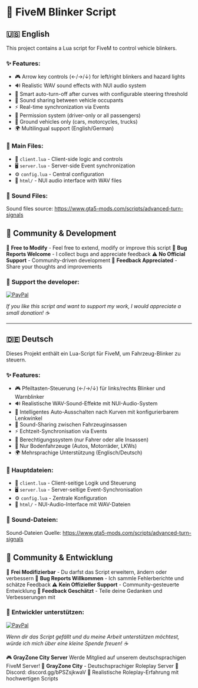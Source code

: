 # 🚗 FiveM Blinker Script

## 🇺🇸 English

This project contains a Lua script for FiveM to control vehicle blinkers.

### ✨ **Features:**

- 🎮 Arrow key controls (←/→/↓) for left/right blinkers and hazard lights
- 🔊 Realistic WAV sound effects with NUI audio system
- 🧠 Smart auto-turn-off after curves with configurable steering threshold
- 👥 Sound sharing between vehicle occupants
- ⚡ Real-time synchronization via Events
- 🔐 Permission system (driver-only or all passengers)
- 🚙 Ground vehicles only (cars, motorcycles, trucks)
- 🌍 Multilingual support (English/German)

### 📁 **Main Files:**

- 📱 `client.lua` - Client-side logic and controls
- 🖥️ `server.lua` - Server-side Event synchronization
- ⚙️ `config.lua` - Central configuration
- 🎵 `html/` - NUI audio interface with WAV files

### 🎵 **Sound Files:**

Sound files source: https://www.gta5-mods.com/scripts/advanced-turn-signals

## 📝 **Community & Development**

🔧 **Free to Modify** - Feel free to extend, modify or improve this script
🐛 **Bug Reports Welcome** - I collect bugs and appreciate feedback
⚠️ **No Official Support** - Community-driven development
💬 **Feedback Appreciated** - Share your thoughts and improvements

### 💝 **Support the developer:**

[![PayPal](https://img.shields.io/badge/PayPal-00457C?style=for-the-badge&logo=paypal&logoColor=white)](https://paypal.me/aleksanderneumaier)

*If you like this script and want to support my work, I would appreciate a small donation! ☕*

---

## 🇩🇪 Deutsch

Dieses Projekt enthält ein Lua-Script für FiveM, um Fahrzeug-Blinker zu steuern.

### ✨ **Features:**

- 🎮 Pfeiltasten-Steuerung (←/→/↓) für links/rechts Blinker und Warnblinker
- 🔊 Realistische WAV-Sound-Effekte mit NUI-Audio-System
- 🧠 Intelligentes Auto-Ausschalten nach Kurven mit konfigurierbarem Lenkwinkel
- 👥 Sound-Sharing zwischen Fahrzeuginsassen
- ⚡ Echtzeit-Synchronisation via Events
- 🔐 Berechtigungssystem (nur Fahrer oder alle Insassen)
- 🚙 Nur Bodenfahrzeuge (Autos, Motorräder, LKWs)
- 🌍 Mehrsprachige Unterstützung (Englisch/Deutsch)

### 📁 **Hauptdateien:**

- 📱 `client.lua` - Client-seitige Logik und Steuerung
- 🖥️ `server.lua` - Server-seitige Event-Synchronisation
- ⚙️ `config.lua` - Zentrale Konfiguration
- 🎵 `html/` - NUI-Audio-Interface mit WAV-Dateien

### 🎵 **Sound-Dateien:**

Sound-Dateien Quelle: https://www.gta5-mods.com/scripts/advanced-turn-signals

## 📝 **Community & Entwicklung**

🔧 **Frei Modifizierbar** - Du darfst das Script erweitern, ändern oder verbessern
🐛 **Bug Reports Willkommen** - Ich sammle Fehlerberichte und schätze Feedback
⚠️ **Kein Offizieller Support** - Community-gesteuerte Entwicklung
💬 **Feedback Geschätzt** - Teile deine Gedanken und Verbesserungen mit

### 💝 **Entwickler unterstützen:**

[![PayPal](https://img.shields.io/badge/PayPal-00457C?style=for-the-badge&logo=paypal&logoColor=white)](https://paypal.me/aleksanderneumaier)

*Wenn dir das Script gefällt und du meine Arbeit unterstützen möchtest, würde ich mich über eine kleine Spende freuen! ☕*

🎮 **GrayZone City Server**
Werde Mitglied auf unserem deutschsprachigen FiveM Server!
🌆 **GrayZone City** - Deutschsprachiger Roleplay Server
💬 Discord: discord.gg/bPSZsjkwaV
🎯 Realistische Roleplay-Erfahrung mit hochwertigen Scripts
